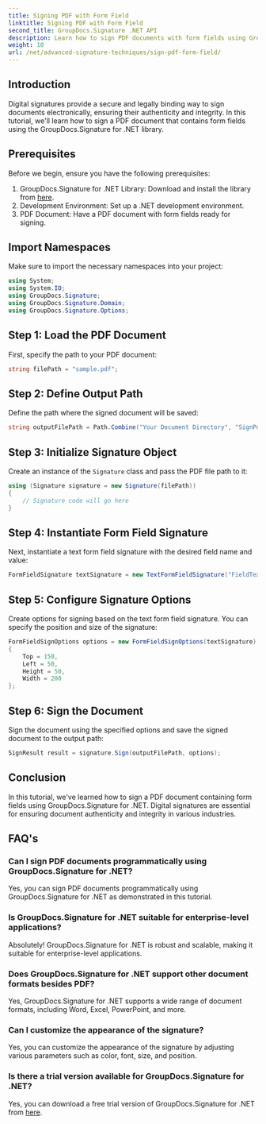 ```yaml
---
title: Signing PDF with Form Field
linktitle: Signing PDF with Form Field
second_title: GroupDocs.Signature .NET API
description: Learn how to sign PDF documents with form fields using GroupDocs.Signature for .NET. Ensure document authenticity and integrity effortlessly.
weight: 10
url: /net/advanced-signature-techniques/sign-pdf-form-field/
---
```

## Introduction
Digital signatures provide a secure and legally binding way to sign documents electronically, ensuring their authenticity and integrity. In this tutorial, we'll learn how to sign a PDF document that contains form fields using the GroupDocs.Signature for .NET library.
## Prerequisites
Before we begin, ensure you have the following prerequisites:
1. GroupDocs.Signature for .NET Library: Download and install the library from [here](https://releases.groupdocs.com/signature/net/).
2. Development Environment: Set up a .NET development environment.
3. PDF Document: Have a PDF document with form fields ready for signing.

## Import Namespaces
Make sure to import the necessary namespaces into your project:
```csharp
using System;
using System.IO;
using GroupDocs.Signature;
using GroupDocs.Signature.Domain;
using GroupDocs.Signature.Options;
```
## Step 1: Load the PDF Document
First, specify the path to your PDF document:
```csharp
string filePath = "sample.pdf";
```
## Step 2: Define Output Path
Define the path where the signed document will be saved:
```csharp
string outputFilePath = Path.Combine("Your Document Directory", "SignPdfWithFormField", "SignedWithFormField.pdf");
```
## Step 3: Initialize Signature Object
Create an instance of the `Signature` class and pass the PDF file path to it:
```csharp
using (Signature signature = new Signature(filePath))
{
    // Signature code will go here
}
```
## Step 4: Instantiate Form Field Signature
Next, instantiate a text form field signature with the desired field name and value:
```csharp
FormFieldSignature textSignature = new TextFormFieldSignature("FieldText", "Value1");
```
## Step 5: Configure Signature Options
Create options for signing based on the text form field signature. You can specify the position and size of the signature:
```csharp
FormFieldSignOptions options = new FormFieldSignOptions(textSignature)
{
    Top = 150,
    Left = 50,
    Height = 50,
    Width = 200
};
```
## Step 6: Sign the Document
Sign the document using the specified options and save the signed document to the output path:
```csharp
SignResult result = signature.Sign(outputFilePath, options);
```

## Conclusion
In this tutorial, we've learned how to sign a PDF document containing form fields using GroupDocs.Signature for .NET. Digital signatures are essential for ensuring document authenticity and integrity in various industries.
## FAQ's
### Can I sign PDF documents programmatically using GroupDocs.Signature for .NET?
Yes, you can sign PDF documents programmatically using GroupDocs.Signature for .NET as demonstrated in this tutorial.
### Is GroupDocs.Signature for .NET suitable for enterprise-level applications?
Absolutely! GroupDocs.Signature for .NET is robust and scalable, making it suitable for enterprise-level applications.
### Does GroupDocs.Signature for .NET support other document formats besides PDF?
Yes, GroupDocs.Signature for .NET supports a wide range of document formats, including Word, Excel, PowerPoint, and more.
### Can I customize the appearance of the signature?
Yes, you can customize the appearance of the signature by adjusting various parameters such as color, font, size, and position.
### Is there a trial version available for GroupDocs.Signature for .NET?
Yes, you can download a free trial version of GroupDocs.Signature for .NET from [here](https://releases.groupdocs.com/).

